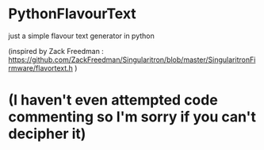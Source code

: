 # PythonFlavourText
just a simple flavour text generator in python

(inspired by Zack Freedman : https://github.com/ZackFreedman/Singularitron/blob/master/SingularitronFirmware/flavortext.h )

# (I haven't even attempted code commenting so I'm sorry if you can't decipher it)
